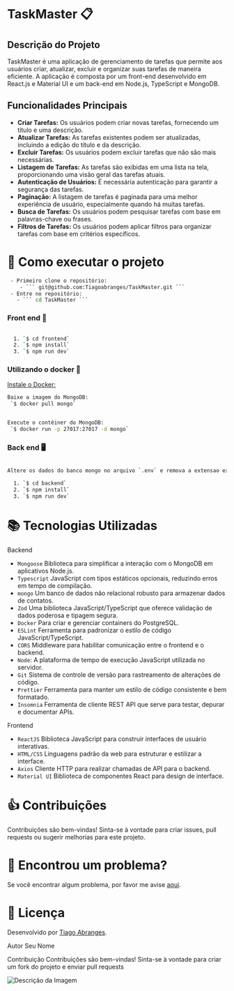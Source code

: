 # TaskMaster 📋

## Descrição do Projeto
TaskMaster é uma aplicação de gerenciamento de tarefas que permite aos usuários criar, atualizar, excluir e organizar suas tarefas de maneira eficiente. A aplicação é composta por um front-end desenvolvido em React.js e Material UI e um back-end em Node.js, TypeScript e MongoDB.

## Funcionalidades Principais
- **Criar Tarefas:** Os usuários podem criar novas tarefas, fornecendo um título e uma descrição.
- **Atualizar Tarefas:** As tarefas existentes podem ser atualizadas, incluindo a edição do título e da descrição.
- **Excluir Tarefas:** Os usuários podem excluir tarefas que não são mais necessárias.
- **Listagem de Tarefas:** As tarefas são exibidas em uma lista na tela, proporcionando uma visão geral das tarefas atuais.
- **Autenticação de Usuários:** É necessária autenticação para garantir a segurança das tarefas.
- **Paginação:** A listagem de tarefas é paginada para uma melhor experiência de usuário, especialmente quando há muitas tarefas.
- **Busca de Tarefas:** Os usuários podem pesquisar tarefas com base em palavras-chave ou frases.
- **Filtros de Tarefas:** Os usuários podem aplicar filtros para organizar tarefas com base em critérios específicos.


# 🚀 Como executar o projeto

```bash
 - Primeiro clone o repositório:
    - ``` git@github.com:Tiagoabranges/TaskMaster.git ```
 - Entre no repositório: 
   - ``` cd TaskMaster ```
````
### Front end 🎨
````bash

  1. `$ cd frontend`
  2. `$ npm install` 
  3. `$ npm run dev`
````
### Utilizando o docker 🐳
[Instale o Docker:]( https://docs.docker.com/get-docker/)
```bash
Baixe a imagem do MongoDB:
 `$ docker pull mongo`


Execute o contêiner do MongoDB:
 `$ docker run -p 27017:27017 -d mongo`

````
### Back end 🖥️
```bash

Altere os dados do banco mongo no arquivo `.env` e remova a extensao example ou tambem adicione o seguinte codigo no arquivo database na linha 4: 'mongodb://localhost:27017/seubancodedados'

  1. `$ cd backend`
  2. `$ npm install`
  3. `$ npm run dev`

```

# :books: Tecnologias Utilizadas

Backend
 
+ `Mongoose` Biblioteca para simplificar a interação com o MongoDB em aplicativos Node.js.
+ `Typescript` JavaScript com tipos estáticos opcionais, reduzindo erros em tempo de compilação.
+ `mongo` Um banco de dados não relacional robusto para armazenar dados de contatos.
+ `Zod` Uma biblioteca JavaScript/TypeScript que oferece validação de dados poderosa e tipagem segura.
+ `Docker` Para criar e gerenciar containers do PostgreSQL.
+ `ESLint` Ferramenta para padronizar o estilo de código JavaScript/TypeScript.
+ `CORS` Middleware para habilitar comunicação entre o frontend e o backend.
+ `Node`: A plataforma de tempo de execução JavaScript utilizada no servidor.
+ `Git` Sistema de controle de versão para rastreamento de alterações de código.
+ `Prettier` Ferramenta para manter um estilo de código consistente e bem formatado.
+ `Insomnia` Ferramenta de cliente REST API que serve para testar, depurar e documentar APIs.

Frontend

+ `ReactJS` Biblioteca JavaScript para construir interfaces de usuário interativas.
+ `HTML/CSS` Linguagens padrão da web para estruturar e estilizar a interface.
+ `Axios` Cliente HTTP para realizar chamadas de API para o backend.
+ `Material UI` Biblioteca de componentes React para design de interface.

  

#  :thumbsup: Contribuições
Contribuições são bem-vindas! Sinta-se à vontade para criar issues, pull requests ou sugerir melhorias para este projeto.

# 🐛 Encontrou um problema?
Se você encontrar algum problema, por favor me avise [aqui](https://www.linkedin.com/in/tiagoabranges/).


# 📝 Licença
Desenvolvido por [Tiago Abranges](https://www.linkedin.com/in/tiagoabranges/).

Autor
Seu Nome

Contribuição
Contribuições são bem-vindas! Sinta-se à vontade para criar um fork do projeto e enviar pull requests

![Descrição da Imagem](imagens/image.png)
